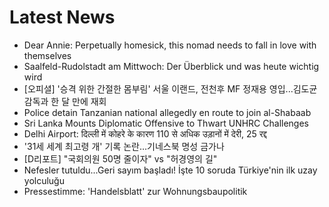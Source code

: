 # Latest News
-  Dear Annie: Perpetually homesick, this nomad needs to fall in love with themselves
-  Saalfeld-Rudolstadt am Mittwoch: Der Überblick und was heute wichtig wird
-  [오피셜] '승격 위한 간절한 몸부림' 서울 이랜드, 전천후 MF 정재용 영입...김도균 감독과 한 달 만에 재회
-  Police detain Tanzanian national allegedly en route to join al-Shabaab
-  Sri Lanka Mounts Diplomatic Offensive to Thwart UNHRC Challenges
-  Delhi Airport: दिल्ली में कोहरे के कारण 110 से अधिक उड़ानों में देरी, 25 रद्द
-  '31세 세계 최고령 개' 기록 논란…기네스북 명성 금가나
-  [D리포트] "국회의원 50명 줄이자" vs "허경영의 길"
-  Nefesler tutuldu...Geri sayım başladı! İşte 10 soruda Türkiye'nin ilk uzay yolculuğu
-  Pressestimme: 'Handelsblatt' zur Wohnungsbaupolitik
